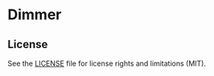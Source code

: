# Dimmer 


## License

See the [LICENSE](LICENSE.md) file for license rights and limitations (MIT).